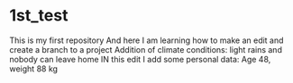# 1st_test
This is my first repository
And here I am learning how to make an edit and create a branch to a project
Addition of climate conditions: light rains and nobody can leave home
IN this edit I add some personal data: Age 48, weight 88 kg